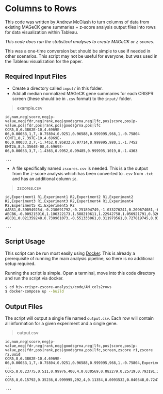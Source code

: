 # Columns to Rows

This code was written by [Andrew McOlash](https://github.com/amcolash/) to turn columns of data from existing MAGeCK gene summaries + z-score analysis output files
into rows for data visualization within Tableau.

_This code does run the statistical analyses to create MAGeCK or z scores._

This was a one-time conversion but should be simple to use if needed in other scenarios.
This script may not be useful for everyone, but was used in the Tableau visualization for the paper.

## Required Input Files

- Create a directory called `input/` in this folder.
- Add all median normalized MAGeCK gene summaries for each CRISPR screen (these should be in `.csv` format) to the `input/` folder.

> example.csv

```csv
id,num,neg|score,neg|p-value,neg|fdr,neg|rank,neg|goodsgrna,neg|lfc,pos|score,pos|p-value,pos|fdr,pos|rank,pos|goodsgrna,pos|lfc
CCR5,8,6.3802E-10,4.6969E-06,0.00033,1,7,-0.75804,0.9251,0.96588,0.999995,968,1,-0.75804
CCNT1,8,7.397E-10,4.6969E-06,0.00033,2,7,-1.7452,0.95832,0.97714,0.999995,980,1,-1.7452
KMT2A,8,5.3564E-08,4.6969E-06,0.00033,3,7,-1.4363,0.9952,0.99485,0.999995,1019,0,-1.4363

...
```

- A file specifically named `zscores.csv` is needed. This is a the output from the z-score analysis which has been converted to `.csv` from `.txt` and has an additional column `id`.

> zscores.csv

```csv
id,Experiment1 R1,Experiment1 R2,Experiment2 R1,Experiment2 R2,Experiment3 R1,Experiment3 R2,Experiment4 R1,Experiment4 R2,Experiment5 R1,Experiment5 R2
AARS1,0.390949254,-0.230691792,-0.251894749,-1.033276241,0.209674081,-0.744347951,0.275783572,-0.120453123,-0.369544279,0.310066925
ABCB6,-0.009215916,1.106322173,1.588210611,1.22942758,1.056921791,0.326747099,0.691375062,0.282985941,0.144325424,1.028594322
ABCD1,0.021359248,0.730961073,-0.551333061,0.311979561,0.727819745,0.939686238,0.360554279,0.653421291,-0.304985332,-0.435151182

...
```

## Script Usage

This script can be run most easily using [Docker](https://www.docker.com/). This is already a prerequisite of running the main analysis pipeline, so there is no additional setup required.

Running the script is simple. Open a terminal, move into this code directory and run the script via docker.

```bash
$ cd hiv-crispr-zscore-analysis/code/AM_cols2rows
$ docker-compose up --build
```

## Output Files

The script will output a single file named `output.csv`. Each row will contain all information for a given experiment and a single gene.

> output.csv

```csv
id,num,neg|score,neg|p-value,neg|fdr,neg|rank,neg|goodsgrna,neg|lfc,pos|score,pos|p-value,pos|fdr,pos|rank,pos|goodsgrna,pos|lfc,screen,zscore r1,zscore r2,uuid
CCR5,8,6.3802E-10,4.6969E-06,0.00033,1,7,-0.75804,0.9251,0.96588,0.999995,968,1,-0.75804,Experiment1,-2.747746832,-3.24394513,5029609
...
CCR5,8,0.23775,0.511,0.99976,400,4,0.030569,0.082279,0.25719,0.793191,330,4,0.030569,Experiment2,0.951309409,0.21960513,5029609
...
CCR5,8,0.15792,0.35236,0.999995,292,4,0.11354,0.0093532,0.040548,0.724709,53,4,0.11354,Experiment3,1.651241749,1.125185157,5029609

...
```
